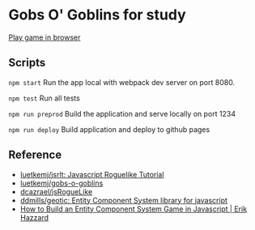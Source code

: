 # Gobs O' Goblins for study

[Play game in browser](https://kaishuu0123.github.io/study-gobs-o-goblins/)

## Scripts

`npm start` Run the app local with webpack dev server on port 8080.

`npm test` Run all tests

`npm run preprod` Build the application and serve locally on port 1234

`npm run deploy` Build application and deploy to github pages

## Reference

* [luetkemj/jsrlt: Javascript Roguelike Tutorial](https://github.com/luetkemj/jsrlt)
* [luetkemj/gobs-o-goblins](https://github.com/luetkemj/gobs-o-goblins)
* [dcazrael/jsRogueLike](https://github.com/dcazrael/jsRogueLike)
* [ddmills/geotic: Entity Component System library for javascript](https://github.com/ddmills/geotic)
* [How to Build an Entity Component System Game in Javascript | Erik Hazzard](http://vasir.net/blog/game-development/how-to-build-entity-component-system-in-javascript)